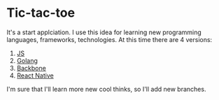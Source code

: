 # Tic-tac-toe
It's a start applciation. I use this idea for learning new programming languages, frameworks, technologies. At this time there are 4 versions:

1. [JS](https://github.com/hoter/tic-tac-toe)
2. [Golang](https://github.com/hoter/tic-tac-toe/tree/golang)
3. [Backbone](https://github.com/hoter/tic-tac-toe/tree/backbone)
4. [React Native](https://github.com/hoter/tic-tac-toe/tree/reactnative)

I'm sure that I'll learn more new cool thinks, so I'll add new branches.
